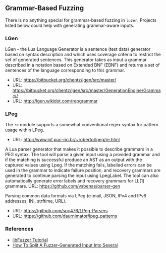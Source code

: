 ## Grammar-Based Fuzzing

There is no anything special for grammar-based fuzzing in `luzer`. Projects
listed below could help with generating grammar-aware inputs.

### LGen

LGen - the Lua Language Generator is a sentence (test data) generator based on
syntax description and which uses coverage criteria to restrict the set of
generated sentences. This generator takes as input a grammar described in a
notation based on Extended BNF (EBNF) and returns a set of sentences of the
language corresponding to this grammar.

- URL: https://bitbucket.org/chentz/lgen/src/master/
- URL: https://bitbucket.org/chentz/lgen/src/master/GenerationEngine/Grammars/
- URL: http://lgen.wikidot.com/repgrammar

### LPeg

The `re` module supports a somewhat conventional regex syntax for pattern usage
within LPeg.

- URL: http://www.inf.puc-rio.br/~roberto/lpeg/re.html

A Lua parser generator that makes it possible to describe grammars in a PEG
syntax. The tool will parse a given input using a provided grammar and if the
matching is successful produce an AST as an output with the captured values
using Lpeg. If the matching fails, labelled errors can be used in the grammar
to indicate failure position, and recovery grammars are generated to continue
parsing the input using LpegLabel. The tool can also automatically generate
error labels and recovery grammars for LL(1) grammars.
URL: https://github.com/vsbenas/parser-gen

Parsing common data formats via LPeg (e-mail, JSON, IPv4 and IPv6 addresses,
INI, strftime, URL).

- URL: https://github.com/spc476/LPeg-Parsers
- URL: https://github.com/daurnimator/lpeg_patterns

### References

- [libFuzzer Tutorial][libfuzzer-tutorial-url]
- [How To Split A Fuzzer-Generated Input Into Several ][split-inputs-url]

[libfuzzer-tutorial-url]: https://github.com/google/fuzzing/blob/master/tutorial/libFuzzerTutorial.md
[split-inputs-url]: https://github.com/google/fuzzing/blob/master/docs/split-inputs.md

